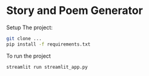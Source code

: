# Story and Poem Generator

Setup The project:
```bash
git clone ...
pip install -f requirements.txt
```

To run the project

```bash
streamlit run streamlit_app.py
```
